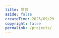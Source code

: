 ```yaml
---
title: 项目
aside: false
createTime: 2025/09/29
copyright: false
permalink: /projects/
---
```


<script setup>
import RepoCard from 'vuepress-theme-plume/features/RepoCard.vue'
</script>

<CardGrid>
  <RepoCard repo="yxzlwz/blog" />
  <RepoCard repo="genuine-oj/frontend-naive" />
  <RepoCard repo="yxzlwz/cloudreve-sdk" />
  <RepoCard repo="yxzlwz/python-doc-web" />
</CardGrid>
